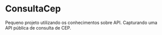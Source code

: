 # ConsultaCep
Pequeno projeto utilizando os conhecimentos sobre API. Capturando uma API pública de consulta de CEP.
